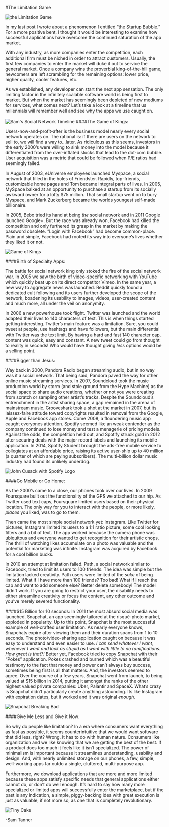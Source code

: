 #The Limitation Game

![the Limitation Game](http://i.imgur.com/6EmHi0c.jpg "Limitation Game")
<br>

In my last post I wrote about a phenomenon I entitled “the Startup Bubble.” For a more positive bent, I thought it would be interesting to examine how successful applications have overcome the continued saturation of the app market. 

With any industry, as more companies enter the competition, each additional firm must be niched in order to attract customers. Usually, the first few companies to enter the market will duke it out to service the general market. Once a company wins the proverbial king-of-the-hill game, newcomers are left scrambling for the remaining options: lower price, higher quality, cooler features, etc. 

As we established, any developer can start the next app sensation. The only limiting factor in the infinitely scalable software world is being first to market. But when the market has seemingly been depleted of new mediums for services, what comes next? Let’s take a look at a timeline that us millennials will remember well and see why the apps we use caught on.
<br>
<br>
![Sam's Social Network Timeline](http://i.imgur.com/ERAl6cL.jpg "Social Network Timeline")
####The Game of Kings: 

Users-now-and-profit-after is the business model nearly every social network operates on. The rational is: if there are users on the network to sell to, we will find a way to…later. As ridiculous as this seems, investors in the early 2000’s were willing to sink money into the model because it differentiated from the over-inflated stocks that lead to the dot-com bubble. User acquisition was a metric that could be followed when P/E ratios had seemingly failed. 

In August of 2003, eUniverse employees launched Myspace, a social network that filled in the holes of Friendster. Rapidly, top-friends, customizable home pages and Tom became integral parts of lives. In 2005, MySpace balked at an opportunity to purchase a startup from its socially awkward owner for a lofty $75 million. That small startup went on to bury Myspace, and Mark Zuckerberg became the worlds youngest self-made billionaire. 

In 2005, Bebo tried its hand at being *the* social network and in 2011 Google launched Google+. But the race was already won, Facebook had killed the competition and only furthered its grasp in the market by making the password obsolete. “Login with Facebook” had become common-place. Plain and simple, Facebook had rooted its way into everyone’s lives whether they liked it or not. 

![Game of Kings](http://i.imgur.com/h2DB9G9.jpg "Game of Kings")

####Birth of Specialty Apps:

The battle for social network king only stoked the fire of the social network war. In 2005 we saw the birth of video-specific networking with YouTube which quickly beat up on its direct competitor Vimeo. In the same year, a new way to aggregate news was launched. Reddit quickly found a dedicated cult following and its users further developed the scope of the network, boadening its usability to images, videos, user-created content and much more, all under the veil on anonymity. 

In 2006 a new powerhouse took flight. Twitter was launched and the world adapted their lives to 140 characters of text. This is when things started getting interesting. Twitter’s main feature was a limitation. Sure, you could tweet at people, use hashtags and have followers, but the main differential with Twitter was the text limit. By having a hard and fast 140 character cap, content was quick, easy and constant. A new tweet could go from thought to reality in seconds! Who would have thought giving *less* options would be a selling point. 

####Bigger than Jesus:

Way back in 2000, Pandora Radio began streaming audio, but in no way was it a social network. That being said, Pandora paved the way for other online music streaming services. In 2007, Soundcloud took the music production world by storm (and stole ground from the Hype Machine) as the social space to share audio creations, whether or not you were creating from scratch or sampling other artist’s tracks. Despite the Soundcloud’s entrenchment in the artist sharing space, a gap remained in the arena of mainstream music. Grooveshark took a shot at the market in 2007, but its laissez-faire attitude toward copyrights resulted in removal from the Google, Apple and Facebook app stores. Come 2008, a floundering music app caught everyones attention. Spotify seemed like an weak contender as the company continued to lose money and test a menagerie of pricing models. Against the odds, the competition held out, and Spotify struck gold in 2012 after securing deals with the major record labels and launching its mobile application. In 2014, Spotify Student brought the ads-free mobile service to collegiates at an affordable price, raising its active user-ship up to 40 million (a quarter of which are paying subscribers). The multi-billion dollar music industry had found its unlikely underdog. 

![John Cusack with Spotify Logo](http://i.imgur.com/5sxliGJ.jpg "Play Anything...")

####Go Mobile or Go Home:

As the 2000’s came to a close, our phones took over our lives. In 2009 Foursquare built out the functionality of the GPS we attached to our hip. As Twitter used text caps, Foursquare limited users based on their physical location. The only way for you to interact with the people, or more likely, *places* you liked, was to go to them. 

Then came the most simple social network yet: Instagram. Like Twitter for pictures, Instagram limited its users to a 1:1 ratio picture, some cool looking filters and a bit of text. The app worked because the camera phone was ubiquitous and everyone wanted to get recognition for their artistic chops. The thrill of watching likes accumulate on a photo was valuable and the potential for marketing was infinite. Instagram was acquired by Facebook for a cool billion bucks. 

In 2010 an attempt at limitation failed. Path, a social network similar to Facebook, tried to limit its users to 100 friends. The idea was simple but the limitation lacked creativity. Path users were limited of the *sake* of being limited. What if I have more than 100 friends? Too bad! What if I reach the cap and want to add someone else? Better delete somebody! The model didn't work. If you are going to restrict your user, the disability needs to either streamline creativity or focus the content, any other outcome and you’ve merely severed functionality. 

####$15 Billion for 10 seconds:
In 2011 the most absurd social media was launched. Snapchat, an app seemingly tailored at the risqué-photo market, exploded in popularity. Up to this point, Snapchat is the most successful example of well-crafted user limitation. As nearly everyone knows, Snapchats expire after viewing them and their duration spans from 1 to 10 seconds. The photo/video-sharing application caught on because it was easy to understand and even easier to use. *I can send whatever I want, whenever I want and look as stupid as I want with little to no ramifications. How great is that?!* Better yet, Facebook tried to copy Snapchat with their “Pokes” application. Pokes crashed and burned which was a beautiful testimony to the fact that money and power can’t always buy success, sometimes being first is all that matters. And, the investors seemed to agree. Over the course of a few years, Snapchat went from launch, to being valued at $15 billion in 2014, putting it amongst the ranks of the other highest valued private companies: Uber, Palantir and SpaceX. What’s crazy is Snapchat didn’t particularly create anything astounding. Its like Instagram with expiration dates, but it worked and it was original *enough*.

![Snapchat Breaking Bad](http://i.imgur.com/dkjLycr.jpg "Snapping Bad")

####Give Me Less and Give it Now:

So why do people like limitation? In a era where consumers want everything as fast as possible, it seems counterintuitive that we would want software that did less, right? Wrong. It has to do with human nature. Consumers like organization and we like knowing that we are getting the best of the best. If a product does too much it feels like it isn’t specialized. The power of minimalism is important because it streamlines understanding, usability and design. And, with nearly unlimited storage on our phones, a few, simple, well-working apps far outdo a single, cluttered, multi-purpose app. 

Furthermore, we download applications that are more and more limited because these apps satisfy specific needs that general applications either cannot do, or don’t do well enough. It’s hard to say how many more specialized or limited apps will successfully enter the marketplace, but if the past is any indication, a simple, piggy-backing idea with great execution is just as valuable, if not more so, as one that is completely revolutionary. 

![Tiny Cake](http://i.imgur.com/1b2zWMY.jpg "I can have my tiny cake and eat it too")

-Sam Tanner

